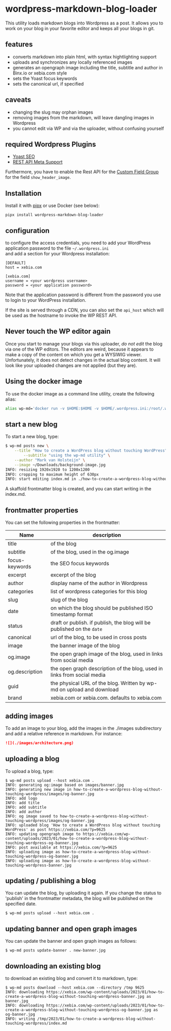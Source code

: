 # wordpress-markdown-blog-loader
This utility loads markdown blogs into Wordpress as a post. It allows you to work on your blog
in your favorite editor and keeps all your blogs in git.

## features
- converts markdown into plain html, with syntax hightlighting support
- uploads and synchronizes any locally referenced images
- generates an opengraph image including the title, subtitle and author in Binx.io or xebia.com style
- sets the Yoast focus keywords
- sets the canonical url, if specified

## caveats
- changing the slug may orphan images
- removing images from the markdown, will leave dangling images in Wordpress
- you cannot edit via WP and via the uploader, without confusing yourself

## required Wordpress Plugins

- [Yoast SEO](https://wordpress.org/plugins/wordpress-seo/)
- [REST API Meta Support](https://wordpress.org/plugins/rest-api-meta-support/)

Furthermore, you have to enable the Rest API for the [Custom Field Group](https://www.advancedcustomfields.com/resources/wp-rest-api-integration/#enabling-the-rest-api-for-your-acf-fields) for the field `show_header_image`.

## Installation
Install it with [pipx](https://pypa.github.io/pipx/) or use Docker (see below):
```shell
pipx install wordpress-markdown-blog-loader
```

## configuration
to configure the access credentials, you need to add your WordPress application password to the file `~/.wordpress.ini`  
and add a section for your Wordpress installation:

```
[DEFAULT]
host = xebia.com

[xebia.com]
username = <your wordpress username>
password = <your application password>
```
Note that the application password is different from the password you use to login to your WordPress installation.

If the site is served through a CDN, you can also set the `api_host` which will be used as the hostname to invoke the WP REST API. 

## Never touch the WP editor again

Once you start to manage your blogs via this uploader, *do not edit* the blog via one of the WP editors. The editors are weird,
because it appears to make a copy of the content on which you get a WYSIWIG viewer. Unfortunately, it does not detect changes
in the actual blog content. It will look like your uploaded changes are not applied (but they are).

## Using the docker image
To use the docker image as a command line utility, create the following alias:

```bash
alias wp-md='docker run -v $HOME:$HOME -v $HOME/.wordpress.ini:/root/.wordpress.ini -v $PWD:/$PWD -w $PWD ghcr.io/binxio/wordpress-markdown-blog-loader:1.1.4
```

## start a new blog
To start a new blog, type:

```bash
$ wp-md posts new \
	--title "How to create a WordPress blog without touching WordPress" \
        --subtitle "using the wp-md utility" \
	--author "Mark van Holsteijn" \
	--image ~/Downloads/background-image.jpg
INFO: resizing 1920x1920 to 1200x1200
INFO: cropping to maximum height of 630px
INFO: start editing index.md in ./how-to-create-a-wordpress-blog-without-touching-wordpress
```

A skaffold frontmatter blog is created, and you can start writing in the index.md.

##  frontmatter properties
You can set the following properties in the frontmatter:

| Name           | description                                                             |
|----------------|-------------------------------------------------------------------------|
| title          | of the blog                                                             |
| subtitle       | of the blog, used in the og.image                                       |
| focus-keywords | the SEO focus keywords
| excerpt        | excerpt of the blog                                                     |
| author         | display name of the author in Wordpress                                 |
| categories     | list of wordpress categories for this blog                              |
| slug           | slug of the blog                                                        |
| date           | on which the blog should be published ISO timestamp format              |
| status         | draft or publish. if publish, the blog will be published on the `date`  |
| canonical      | url of the blog, to be used in cross posts                              |
| image          | the banner image of the blog                                            |
| og.image       | the open graph image of the blog, used in links from social media       |
| og.description | the open graph description of the blog, used in links from social media |
| guid           | the physical URL of the blog. Written by wp-md on upload and download   |
| brand          | xebia.com or xebia.com. defaults to xebia.com                             |


## adding images
To add an image to your blog, add the images in the ./images subdirectory and add a relative reference in markdown. For instance:

```markdown
![](./images/architecture.png)
```

## uploading a blog
To upload a blog, type:

```
$ wp-md posts upload --host xebia.com .
INFO: generating og:image based on images/banner.jpg
INFO: generating new image in how-to-create-a-wordpress-blog-without-touching-wordpress/images/og-banner.jpg
INFO: add logo
INFO: add title
INFO: add subtitle
INFO: add author
INFO: og image saved to how-to-create-a-wordpress-blog-without-touching-wordpress/images/og-banner.jpg
INFO: uploaded blog 'How to create a WordPress blog without touching WordPress' as post https://xebia.com/?p=9625
INFO: updating opengraph image to https://xebia.com/wp-content/uploads/2023/01/how-to-create-a-wordpress-blog-without-touching-wordpress-og-banner.jpg
INFO: post available at https://xebia.com/?p=9625
INFO: uploading image as how-to-create-a-wordpress-blog-without-touching-wordpress-og-banner.jpg
INFO: uploading image as how-to-create-a-wordpress-blog-without-touching-wordpress-banner.jpg
```

## updating / publishing a blog
You can update the blog, by uploading it again.  If you change the status to 'publish' in the frontmatter metadata,
the blog will be published on the specified date.

```
$ wp-md posts upload --host xebia.com .
```

## updating banner and open graph images
You can update the banner and open graph images as follows:

```
$ wp-md posts update-banner . new-banner.jpg
```

## downloading an existing blog
to download an existing blog and convert it to markdown, type:

```
$ wp-md posts download --host xebia.com --directory /tmp 9625
INFO: downloading https://xebia.com/wp-content/uploads/2023/01/how-to-create-a-wordpress-blog-without-touching-wordpress-banner.jpg as banner.jpg
INFO: downloading https://xebia.com/wp-content/uploads/2023/01/how-to-create-a-wordpress-blog-without-touching-wordpress-og-banner.jpg as og-banner.jpg
INFO: writing /tmp/2023/01/how-to-create-a-wordpress-blog-without-touching-wordpress/index.md
```

